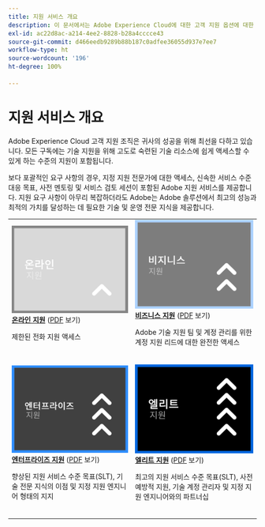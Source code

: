 ```yaml
---
title: 지원 서비스 개요
description: 이 문서에서는 Adobe Experience Cloud에 대한 고객 지원 옵션에 대한 요약을 제공합니다. 온라인, 비즈니스, 엔터프라이즈, 엘리트 옵션을 포함합니다.
exl-id: ac22d8ac-a214-4ee2-8828-b28a4cccce43
source-git-commit: d466eedb9289b88b187c0adfee36055d937e7ee7
workflow-type: ht
source-wordcount: '196'
ht-degree: 100%

---
```


# 지원 서비스 개요

Adobe Experience Cloud 고객 지원 조직은 귀사의 성공을 위해 최선을 다하고 있습니다. 모든 구독에는 기술 지원을 위해 고도로 숙련된 기술 리소스에 쉽게 액세스할 수 있게 하는 수준의 지원이 포함됩니다.

보다 포괄적인 요구 사항의 경우, 지정 지원 전문가에 대한 액세스, 신속한 서비스 수준 대응 목표, 사전 멘토링 및 서비스 검토 세션이 포함된 Adobe 지원 서비스를 제공합니다. 지원 요구 사항이 아무리 복잡하더라도 Adobe는 Adobe 솔루션에서 최고의 성능과 최적의 가치를 달성하는 데 필요한 기술 및 운영 전문 지식을 제공합니다.

<table style="table-layout:fixed">
<tr>
  <td>
    <a href="online.md">
    <img alt="온라인" src="assets/OnlineSupportThumbnail.png"/>
    </a>
    <div>
    <a href="online.md"><strong>온라인 지원</strong></a> (<a href="assets/OnlineSupportDatasheet.pdf" target="_blank">PDF</a> 보기)
    </div>
    <p>제한된 전화 지원 액세스</p>
    <br>
  </td>
  <td>
    <a href="business.md">
      <img alt="비즈니스" src="assets/BusinessSupportThumbnail.png">
    </a>
    <div>
    <a href="business.md"><strong>비즈니스 지원</strong></a> (<a href="assets/BusinessSupportDatasheet.pdf" target="_blank">PDF</a> 보기)
    </div>
    <p>Adobe 기술 지원 팀 및 계정 관리를 위한 계정 지원 리드에 대한 완전한 액세스</p>
    <br>
  </td>
</tr>
<tr>
  <td>
    <a href="enterprise.md">
    <img alt="엔터프라이즈" src="assets/EnterpriseSupportThumbnail.png"/>
    </a>
    <div>
    <a href="enterprise.md"><strong>엔터프라이즈 지원</strong></a> (<a href="assets/EnterpriseSupportDatasheet.pdf" target="_blank">PDF</a> 보기)
    </div>
    <p>향상된 지원 서비스 수준 목표(SLT), 기술 전문 지식의 이점 및 지정 지원 엔지니어 형태의 지지</p>
    <br>
  </td>
  <td>
    <a href="elite.md">
      <img alt="엘리트" src="assets/EliteSupportThumbnail.png">
    </a>
    <div>
    <a href="elite.md"><strong>엘리트 지원</strong></a> (<a href="assets/EliteSupportDatasheet.pdf" target="_blank">PDF</a> 보기)
    </div>
    <p>최고의 지원 서비스 수준 목표(SLT), 사전 예방적 지원, 기술 계정 관리자 및 지정 지원 엔지니어와의 파트너십</p>
    <br>
  </td>
</tr>
</table>

